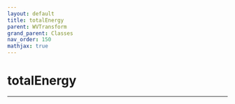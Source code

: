 ```yaml
---
layout: default
title: totalEnergy
parent: WVTransform
grand_parent: Classes
nav_order: 150
mathjax: true
---
```


#  totalEnergy




---

